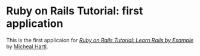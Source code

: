 # Ruby on Rails Tutorial: first application

This is the first applicaion for
[*Ruby on Rails Tutorial: Learn Rails by Example*](Http://railstutorial.org/)
by [Micheal Hartl](http://michaelhartl.com/).

